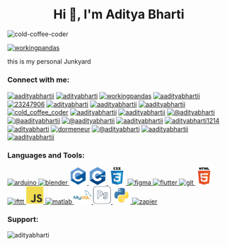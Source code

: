 <h1 align="center">Hi 👋, I'm Aditya Bharti</h1>
<p align="left"> <img src="https://komarev.com/ghpvc/?username=cold-coffee-coder&label=Profile%20views&color=0e75b6&style=flat" alt="cold-coffee-coder" /> </p>

<p align="left"> <a href="https://twitter.com/workingpandas" target="blank"><img src="https://img.shields.io/twitter/follow/workingpandas?logo=twitter&style=for-the-badge" alt="workingpandas" /></a> </p>

this is my personal Junkyard

<h3 align="left">Connect with me:</h3>
<p align="left">
<a href="https://codepen.io/aadityabhartii" target="blank"><img align="center" src="https://raw.githubusercontent.com/rahuldkjain/github-profile-readme-generator/master/src/images/icons/Social/codepen.svg" alt="aadityabhartii" height="30" width="40" /></a>
<a href="https://dev.to/adityabharti" target="blank"><img align="center" src="https://raw.githubusercontent.com/rahuldkjain/github-profile-readme-generator/master/src/images/icons/Social/devto.svg" alt="adityabharti" height="30" width="40" /></a>
<a href="https://twitter.com/workingpandas" target="blank"><img align="center" src="https://raw.githubusercontent.com/rahuldkjain/github-profile-readme-generator/master/src/images/icons/Social/twitter.svg" alt="workingpandas" height="30" width="40" /></a>
<a href="https://linkedin.com/in/aadityabhartii" target="blank"><img align="center" src="https://raw.githubusercontent.com/rahuldkjain/github-profile-readme-generator/master/src/images/icons/Social/linked-in-alt.svg" alt="aadityabhartii" height="30" width="40" /></a>
<a href="https://stackoverflow.com/users/23247906" target="blank"><img align="center" src="https://raw.githubusercontent.com/rahuldkjain/github-profile-readme-generator/master/src/images/icons/Social/stack-overflow.svg" alt="23247906" height="30" width="40" /></a>
<a href="https://codesandbox.com/adityabharti" target="blank"><img align="center" src="https://raw.githubusercontent.com/rahuldkjain/github-profile-readme-generator/master/src/images/icons/Social/codesandbox.svg" alt="adityabharti" height="30" width="40" /></a>
<a href="https://kaggle.com/aadityabhartii" target="blank"><img align="center" src="https://raw.githubusercontent.com/rahuldkjain/github-profile-readme-generator/master/src/images/icons/Social/kaggle.svg" alt="aadityabhartii" height="30" width="40" /></a>
<a href="https://fb.com/aadityabhartii" target="blank"><img align="center" src="https://raw.githubusercontent.com/rahuldkjain/github-profile-readme-generator/master/src/images/icons/Social/facebook.svg" alt="aadityabhartii" height="30" width="40" /></a>
<a href="https://instagram.com/cold_coffee_coder" target="blank"><img align="center" src="https://raw.githubusercontent.com/rahuldkjain/github-profile-readme-generator/master/src/images/icons/Social/instagram.svg" alt="cold_coffee_coder" height="30" width="40" /></a>
<a href="https://dribbble.com/aadityabhartii" target="blank"><img align="center" src="https://raw.githubusercontent.com/rahuldkjain/github-profile-readme-generator/master/src/images/icons/Social/dribbble.svg" alt="aadityabhartii" height="30" width="40" /></a>
<a href="https://www.behance.net/aadityabhartii" target="blank"><img align="center" src="https://raw.githubusercontent.com/rahuldkjain/github-profile-readme-generator/master/src/images/icons/Social/behance.svg" alt="aadityabhartii" height="30" width="40" /></a>
<a href="https://hashnode.com/@adityabharti" target="blank"><img align="center" src="https://raw.githubusercontent.com/rahuldkjain/github-profile-readme-generator/master/src/images/icons/Social/hashnode.svg" alt="@adityabharti" height="30" width="40" /></a>
<a href="https://medium.com/@aadityabhartii" target="blank"><img align="center" src="https://raw.githubusercontent.com/rahuldkjain/github-profile-readme-generator/master/src/images/icons/Social/medium.svg" alt="@aadityabhartii" height="30" width="40" /></a>
<a href="https://www.youtube.com/c/@aadityabhartii" target="blank"><img align="center" src="https://raw.githubusercontent.com/rahuldkjain/github-profile-readme-generator/master/src/images/icons/Social/youtube.svg" alt="@aadityabhartii" height="30" width="40" /></a>
<a href="https://www.codechef.com/users/aadityabhartii" target="blank"><img align="center" src="https://cdn.jsdelivr.net/npm/simple-icons@3.1.0/icons/codechef.svg" alt="aadityabhartii" height="30" width="40" /></a>
<a href="https://www.hackerrank.com/adityabharti1214" target="blank"><img align="center" src="https://raw.githubusercontent.com/rahuldkjain/github-profile-readme-generator/master/src/images/icons/Social/hackerrank.svg" alt="adityabharti1214" height="30" width="40" /></a>
<a href="https://codeforces.com/profile/adityabharti" target="blank"><img align="center" src="https://raw.githubusercontent.com/rahuldkjain/github-profile-readme-generator/master/src/images/icons/Social/codeforces.svg" alt="adityabharti" height="30" width="40" /></a>
<a href="https://www.leetcode.com/dormeneur" target="blank"><img align="center" src="https://raw.githubusercontent.com/rahuldkjain/github-profile-readme-generator/master/src/images/icons/Social/leet-code.svg" alt="dormeneur" height="30" width="40" /></a>
<a href="https://www.hackerearth.com/@adityabharti" target="blank"><img align="center" src="https://raw.githubusercontent.com/rahuldkjain/github-profile-readme-generator/master/src/images/icons/Social/hackerearth.svg" alt="@adityabharti" height="30" width="40" /></a>
<a href="https://auth.geeksforgeeks.org/user/aadityabhartii" target="blank"><img align="center" src="https://raw.githubusercontent.com/rahuldkjain/github-profile-readme-generator/master/src/images/icons/Social/geeks-for-geeks.svg" alt="aadityabhartii" height="30" width="40" /></a>
<a href="https://www.topcoder.com/members/aadityabhartii" target="blank"><img align="center" src="https://raw.githubusercontent.com/rahuldkjain/github-profile-readme-generator/master/src/images/icons/Social/topcoder.svg" alt="aadityabhartii" height="30" width="40" /></a>
</p>

<h3 align="left">Languages and Tools:</h3>
<p align="left"> <a href="https://www.arduino.cc/" target="_blank" rel="noreferrer"> <img src="https://cdn.worldvectorlogo.com/logos/arduino-1.svg" alt="arduino" width="40" height="40"/> </a> <a href="https://www.blender.org/" target="_blank" rel="noreferrer"> <img src="https://download.blender.org/branding/community/blender_community_badge_white.svg" alt="blender" width="40" height="40"/> </a> <a href="https://www.cprogramming.com/" target="_blank" rel="noreferrer"> <img src="https://raw.githubusercontent.com/devicons/devicon/master/icons/c/c-original.svg" alt="c" width="40" height="40"/> </a> <a href="https://www.w3schools.com/cpp/" target="_blank" rel="noreferrer"> <img src="https://raw.githubusercontent.com/devicons/devicon/master/icons/cplusplus/cplusplus-original.svg" alt="cplusplus" width="40" height="40"/> </a> <a href="https://www.w3schools.com/css/" target="_blank" rel="noreferrer"> <img src="https://raw.githubusercontent.com/devicons/devicon/master/icons/css3/css3-original-wordmark.svg" alt="css3" width="40" height="40"/> </a> <a href="https://www.figma.com/" target="_blank" rel="noreferrer"> <img src="https://www.vectorlogo.zone/logos/figma/figma-icon.svg" alt="figma" width="40" height="40"/> </a> <a href="https://flutter.dev" target="_blank" rel="noreferrer"> <img src="https://www.vectorlogo.zone/logos/flutterio/flutterio-icon.svg" alt="flutter" width="40" height="40"/> </a> <a href="https://git-scm.com/" target="_blank" rel="noreferrer"> <img src="https://www.vectorlogo.zone/logos/git-scm/git-scm-icon.svg" alt="git" width="40" height="40"/> </a> <a href="https://www.w3.org/html/" target="_blank" rel="noreferrer"> <img src="https://raw.githubusercontent.com/devicons/devicon/master/icons/html5/html5-original-wordmark.svg" alt="html5" width="40" height="40"/> </a> <a href="https://ifttt.com/" target="_blank" rel="noreferrer"> <img src="https://www.vectorlogo.zone/logos/ifttt/ifttt-ar21.svg" alt="ifttt" width="40" height="40"/> </a> <a href="https://developer.mozilla.org/en-US/docs/Web/JavaScript" target="_blank" rel="noreferrer"> <img src="https://raw.githubusercontent.com/devicons/devicon/master/icons/javascript/javascript-original.svg" alt="javascript" width="40" height="40"/> </a> <a href="https://www.mathworks.com/" target="_blank" rel="noreferrer"> <img src="https://upload.wikimedia.org/wikipedia/commons/2/21/Matlab_Logo.png" alt="matlab" width="40" height="40"/> </a> <a href="https://www.mysql.com/" target="_blank" rel="noreferrer"> <img src="https://raw.githubusercontent.com/devicons/devicon/master/icons/mysql/mysql-original-wordmark.svg" alt="mysql" width="40" height="40"/> </a> <a href="https://www.photoshop.com/en" target="_blank" rel="noreferrer"> <img src="https://raw.githubusercontent.com/devicons/devicon/master/icons/photoshop/photoshop-line.svg" alt="photoshop" width="40" height="40"/> </a> <a href="https://www.python.org" target="_blank" rel="noreferrer"> <img src="https://raw.githubusercontent.com/devicons/devicon/master/icons/python/python-original.svg" alt="python" width="40" height="40"/> </a> <a href="https://zapier.com" target="_blank" rel="noreferrer"> <img src="https://www.vectorlogo.zone/logos/zapier/zapier-icon.svg" alt="zapier" width="40" height="40"/> </a> </p>

<h3 align="left">Support:</h3>
<p><a href="https://www.buymeacoffee.com/adityabharti"> <img align="left" src="https://cdn.buymeacoffee.com/buttons/v2/default-yellow.png" height="50" width="210" alt="adityabharti" /></a></p><br><br>
